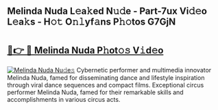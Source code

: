 ## Melinda Nuda L𝚎a𝚔ed N𝚞𝚍e - Part-7ux Vi𝚍𝚎o L𝚎a𝚔s - H𝚘𝚝 O𝚗𝚕yf𝚊ns P𝚑𝚘tos G7GjN

# <h2><a href="http://kf8q94c.oniu.top/?m=Melinda+Nuda">🔗👉 🔴 Melinda Nuda P𝚑ot𝚘𝚜 V𝚒d𝚎o</a></h2>

[![Melinda Nuda Nu𝚍e𝚜](https://i.imgur.com/0qMVB7G.gif)](http://kf8q94c.oniu.top/?m=Melinda+Nuda)
Cybernetic performer and multimedia innovator Melinda Nuda, famed for disseminating dance and lifestyle inspiration through viral dance sequences and compact films. Exceptional circus performer Melinda Nuda, famed for their remarkable skills and accomplishments in various circus acts.  
